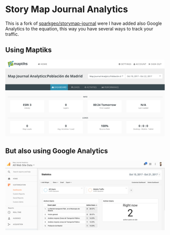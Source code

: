 ﻿Story Map Journal Analytics
=================

This is a fork of [sparkgeo/storymap-journal](https://github.com/sparkgeo/storymap-journal)
were I have added also Google Analytics to the equation, this way you have
several ways to track your traffic.

## Using Maptiks

![Google Analytics](./maptiks-dashboard.png)

## But also using Google Analytics

![Google Analytics](./google-analytics-dashboard.png)
